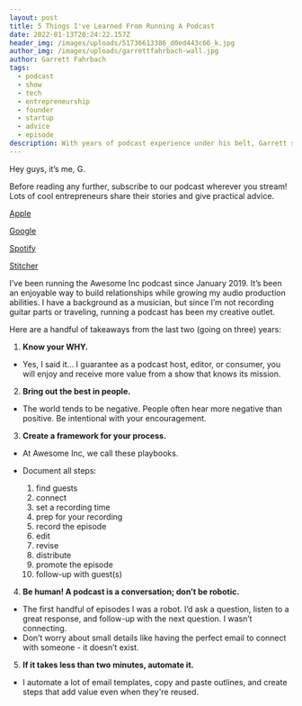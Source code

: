 ```yaml
---
layout: post
title: 5 Things I've Learned From Running A Podcast
date: 2022-01-13T20:24:22.157Z
header_img: /images/uploads/51736613386_d0ed443c66_k.jpg
author_img: /images/uploads/garrettfahrbach-wall.jpg
author: Garrett Fahrbach
tags:
  - podcast
  - show
  - tech
  - entrepreneurship
  - founder
  - startup
  - advice
  - episode
description: With years of podcast experience under his belt, Garrett shares some wisdom.
---
```

Hey guys, it’s me, G.

Before reading any further, subscribe to our podcast wherever you stream! Lots of cool entrepreneurs share their stories and give practical advice.

[Apple](https://podcasts.apple.com/us/podcast/awesome-inc/id1453583729?ign-mpt=uo%3D4&mt=2) 

[Google](https://podcasts.google.com/feed/aHR0cHM6Ly9hbmNob3IuZm0vcy84MWRmYWU0L3BvZGNhc3QvcnNz) 

[Spotify](https://open.spotify.com/show/2bc5LJB97HpmsevgK6iWOt) 

[Stitcher](https://www.stitcher.com/show/kentucky-entrepreneur-hall-of-fame)

I’ve been running the Awesome Inc podcast since January 2019. It’s been an enjoyable way to build relationships while growing my audio production abilities. I have a background as a musician, but since I’m not recording guitar parts or traveling, running a podcast has been my creative outlet. 

Here are a handful of takeaways from the last two (going on three) years:

1. **Know your WHY.**

* Yes, I said it... I guarantee as a podcast host, editor, or consumer, you will enjoy and receive more value from a show that knows its mission.

2. **Bring out the best in people.**

* The world tends to be negative. People often hear more negative than positive. Be intentional with your encouragement.

3. **Create a framework for your process.**

* At Awesome Inc, we call these playbooks.
* Document all steps:

  1. find guests
  2. connect
  3. set a recording time
  4. prep for your recording
  5. record the episode
  6. edit
  7. revise
  8. distribute
  9. promote the episode
  10. follow-up with guest(s)

4. **Be human! A podcast is a conversation; don’t be robotic.**

* The first handful of episodes I was a robot. I’d ask a question, listen to a great response, and follow-up with the next question. I wasn’t connecting. 
* Don’t worry about small details like having the perfect email to connect with someone - it doesn’t exist.



5. **If it takes less than two minutes, automate it.**

* I automate a lot of email templates, copy and paste outlines, and create steps that add value even when they're reused.